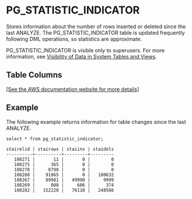 # PG\_STATISTIC\_INDICATOR<a name="r_PG_STATISTIC_INDICATOR"></a>

Stores information about the number of rows inserted or deleted since the last ANALYZE\. The PG\_STATISTIC\_INDICATOR table is updated frequently following DML operations, so statistics are approximate\.

PG\_STATISTIC\_INDICATOR is visible only to superusers\. For more information, see [Visibility of Data in System Tables and Views](c_visibility-of-data.md)\.

## Table Columns<a name="r_PG_STATISTIC_INDICATOR-table-columns"></a>

[\[See the AWS documentation website for more details\]](http://docs.aws.amazon.com/redshift/latest/dg/r_PG_STATISTIC_INDICATOR.html)

## Example<a name="r_PG_STATISTIC_INDICATOR-example"></a>

The following example returns information for table changes since the last ANALYZE\. 

```
select * from pg_statistic_indicator;

stairelid | stairows | staiins | staidels
----------+----------+---------+---------
   108271 |       11 |       0 |        0
   108275 |      365 |       0 |        0
   108278 |     8798 |       0 |        0
   108280 |    91865 |       0 |   100632
   108267 |    89981 |   49990 |     9999
   108269 |      808 |     606 |      374
   108282 |   152220 |   76110 |   248566
```